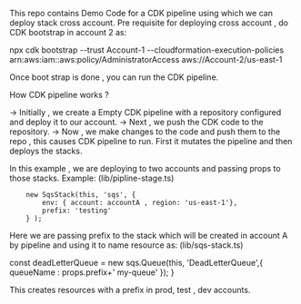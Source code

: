 This repo contains Demo Code for a CDK pipeline using which we can deploy stack cross account.
Pre requisite for deploying cross account , do CDK bootstrap in account 2 as:

npx cdk bootstrap --trust Account-1 --cloudformation-execution-policies arn:aws:iam::aws:policy/AdministratorAccess aws://Account-2/us-east-1

Once boot strap is done , you can run the CDK pipeline.

How CDK pipeline works ?

-> Initially , we create a Empty CDK pipeline with a repository configured and deploy it to our account.
-> Next , we push the CDK code to the repository.
-> Now , we make changes to the code and push them to the repo , this causes CDK pipeline to run. First it mutates the pipeline and then deploys the stacks.

In this example , we are deploying to two accounts and passing props to those stacks.
Example: (lib/pipline-stage.ts)

        new SqsStack(this, 'sqs', {
            env: { account: accountA , region: 'us-east-1'},
            prefix: 'testing'
        } );

Here we are passing prefix to the stack which will be created in account A by pipeline and using it to name resource as: (lib/sqs-stack.ts)

const deadLetterQueue = new sqs.Queue(this, 'DeadLetterQueue',{
queueName : props.prefix+' my-queue'
});
}

This creates resources with a prefix in prod, test , dev accounts.
